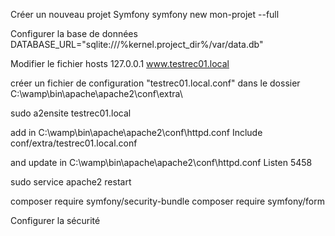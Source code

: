 [comment]: <> (question 1)
Créer un nouveau projet Symfony
symfony new mon-projet --full

Configurer la base de données
DATABASE_URL="sqlite:///%kernel.project_dir%/var/data.db"

[comment]: <> (question 2)
Modifier le fichier hosts
127.0.0.1 www.testrec01.local

créer un fichier de configuration "testrec01.local.conf" dans le dossier C:\wamp\bin\apache\apache2\conf\extra\


[comment]: <> (<VirtualHost *:5458>)

[comment]: <> (ServerName www.testrec01.local)

[comment]: <> (ServerAlias testrec01.local)

[comment]: <> (DocumentRoot C:\wamp\www\test-pratique /chemin du projet)

[comment]: <> (    DirectoryIndex /index.php)

[comment]: <> (    <Directory C:\wamp\www\test-pratique /chemin du projet)

[comment]: <> (        AllowOverride All)

[comment]: <> (        Order Allow,Deny)

[comment]: <> (        Allow from All)

[comment]: <> (        Require all granted)

[comment]: <> (        FallbackResource /index.php)

[comment]: <> (    </Directory>)

[comment]: <> (    ErrorLog ${APACHE_LOG_DIR}/testrec01.local_error.log)

[comment]: <> (    CustomLog ${APACHE_LOG_DIR}/testrec01.local_access.log combined)

[comment]: <> (</VirtualHost>)


sudo a2ensite testrec01.local

add in C:\wamp\bin\apache\apache2\conf\httpd.conf
Include conf/extra/testrec01.local.conf

and update in C:\wamp\bin\apache\apache2\conf\httpd.conf
Listen 5458

sudo service apache2 restart

[comment]: <> (question 3 ) 
composer require symfony/security-bundle
composer require symfony/form

Configurer la sécurité
